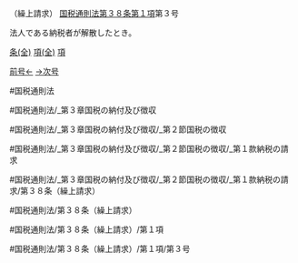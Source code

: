 （繰上請求）
[国税通則法第３８条第１項](国税通則法＿＿＿＿＿第３８条第１項)第３号

法人である納税者が解散したとき。

[条(全)](国税通則法＿＿＿＿＿第３８条_.md)    [項(全)](国税通則法＿＿＿＿＿第３８条第１項_.md)    [項](国税通則法＿＿＿＿＿第３８条第１項.md)

[前号←](国税通則法＿＿＿＿＿第３８条第１項第２号.md)    [→次号](国税通則法＿＿＿＿＿第３８条第１項第４号.md)

#国税通則法

#国税通則法/_第３章国税の納付及び徴収

#国税通則法/_第３章国税の納付及び徴収/_第２節国税の徴収

#国税通則法/_第３章国税の納付及び徴収/_第２節国税の徴収/_第１款納税の請求

#国税通則法/_第３章国税の納付及び徴収/_第２節国税の徴収/_第１款納税の請求/第３８条（繰上請求）

#国税通則法/第３８条（繰上請求）

#国税通則法/第３８条（繰上請求）/第１項

#国税通則法/第３８条（繰上請求）/第１項/第３号


